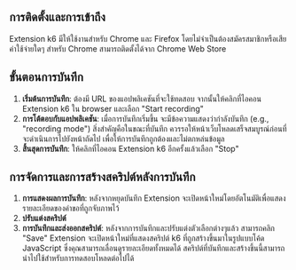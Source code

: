 ## การติดตั้งและการเข้าถึง
Extension k6 มีให้ใช้งานสำหรับ Chrome และ Firefox โดยไม่จำเป็นต้องสมัครสมาชิกหรือเสียค่าใช้จ่ายใดๆ สำหรับ Chrome สามารถติดตั้งได้จาก Chrome Web Store

## ขั้นตอนการบันทึก
1. **เริ่มต้นการบันทึก**: ต้องมี URL ของแอปพลิเคชันที่จะใช้ทดสอบ จากนั้นให้คลิกที่ไอคอน Extension k6 ใน browser และเลือก "Start recording"
2. **การโต้ตอบกับแอปพลิเคชัน**: เมื่อการบันทึกเริ่มขึ้น จะมีข้อความแสดงว่ากำลังบันทึก (e.g., "recording mode") สิ่งสำคัญคือในขณะที่บันทึก ควรรอให้หน้าเว็บโหลดเสร็จสมบูรณ์ก่อนที่จะดำเนินการไปยังหน้าถัดไป เพื่อให้การบันทึกถูกต้องและไม่ตกหล่นข้อมูล
3. **สิ้นสุดการบันทึก**: ให้คลิกที่ไอคอน Extension k6 อีกครั้งแล้วเลือก "Stop"

## การจัดการและการสร้างสคริปต์หลังการบันทึก
1. **การแสดงผลการบันทึก**: หลังจากหยุดบันทึก Extension จะเปิดหน้าใหม่โดยอัตโนมัติเพื่อแสดงรายละเอียดของคำขอที่ถูกจับภาพไว้
2. **ปรับแต่งสคริปต์**
3. **การบันทึกและส่งออกสคริปต์**: หลังจากการบันทึกและปรับแต่งตัวเลือกต่างๆแล้ว สามารถคลิก "Save" Extension จะเปิดหน้าใหม่ที่แสดงสคริปต์ k6 ที่ถูกสร้างขึ้นมาในรูปแบบโค้ด JavaScript ซึ่งคุณสามารถเลื่อนดูรายละเอียดทั้งหมดได้ สคริปต์ที่บันทึกและสร้างขึ้นนี้สามารถนำไปใช้สำหรับการทดสอบโหลดต่อไปได้